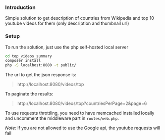 ### Introduction

Simple solution to get description of countries from Wikipedia and top 10 youtube videos for them (only description and thumbnail url)

### Setup

To run the solution, just use the php self-hosted local server

```bash
cd top_videos_summary
composer install
php -S localhost:8080 -t public/
```

The url to get the json response is:

> http://localhost:8080/videos/top

To paginate the results:

> http://localhost:8080/videos/top?countriesPerPage=2&page=6

To use requests throttling, you need to have memcached installed locally and uncomment the middleware part in `routes/web.php`.


_Note:_ If you are not allowed to use the Google api, the youtube requests will fail

